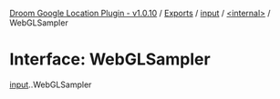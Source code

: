 [Droom Google Location Plugin - v1.0.10](../README.md) / [Exports](../modules.md) / [input](../modules/input.md) / [<internal\>](../modules/input._internal_.md) / WebGLSampler

# Interface: WebGLSampler

[input](../modules/input.md).[<internal>](../modules/input._internal_.md).WebGLSampler
